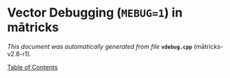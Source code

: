 
# Vector Debugging (`MEBUG=1`) in mātricks
_This document was automatically generated from file_ **`vdebug.cpp`** (mātricks-v2.8-r1).


[Table of Contents](README.md)
